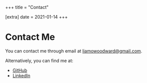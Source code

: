 +++
title = "Contact"

[extra]
date = 2021-01-14
+++

# Contact Me

You can contact me through email at [liamowoodward@gmail.com](mailto:liamowoodward@gmail.com).

Alternatively, you can find me at:
* [GitHub](https://github.com/alidiusk)
* [LinkedIn](https://www.linkedin.com/in/alidiusk/)
